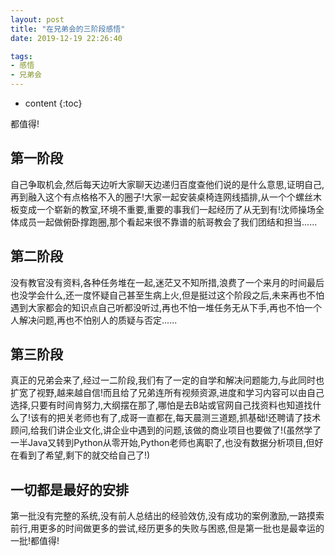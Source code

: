 ```yaml
---
layout: post
title: "在兄弟会的三阶段感悟"
date: 2019-12-19 22:26:40

tags:
- 感悟
- 兄弟会
---
```

* content
{:toc}

都值得!













## 第一阶段

自己争取机会,然后每天边听大家聊天边递归百度查他们说的是什么意思,证明自己,再到融入这个有点格格不入的圈子!大家一起安装桌椅连网线插排,从一个个螺丝木板变成一个崭新的教室,环境不重要,重要的事我们一起经历了从无到有!沈师操场全体成员一起做俯卧撑跑圈,那个看起来很不靠谱的航哥教会了我们团结和担当......

## 第二阶段

没有教官没有资料,各种任务堆在一起,迷茫又不知所措,浪费了一个来月的时间最后也没学会什么,还一度怀疑自己甚至生病上火,但是挺过这个阶段之后,未来再也不怕遇到大家都会的知识点自己听都没听过,再也不怕一堆任务无从下手,再也不怕一个人解决问题,再也不怕别人的质疑与否定......

## 第三阶段

真正的兄弟会来了,经过一二阶段,我们有了一定的自学和解决问题能力,与此同时也扩宽了视野,越来越自信!而且给了兄弟连所有视频资源,进度和学习内容可以由自己选择,只要有时间肯努力,大纲摆在那了,哪怕是去B站或官网自己找资料也知道找什么了!该有的把关老师也有了,成哥一直都在,每天晨测三道题,抓基础!还聘请了技术顾问,给我们讲企业文化,讲企业中遇到的问题,该做的商业项目也要做了!(虽然学了一半Java又转到Python从零开始,Python老师也离职了,也没有数据分析项目,但好在看到了希望,剩下的就交给自己了!)

## 一切都是最好的安排

第一批没有完整的系统,没有前人总结出的经验效仿,没有成功的案例激励,一路摸索前行,用更多的时间做更多的尝试,经历更多的失败与困惑,但是第一批也是最幸运的一批!都值得!















